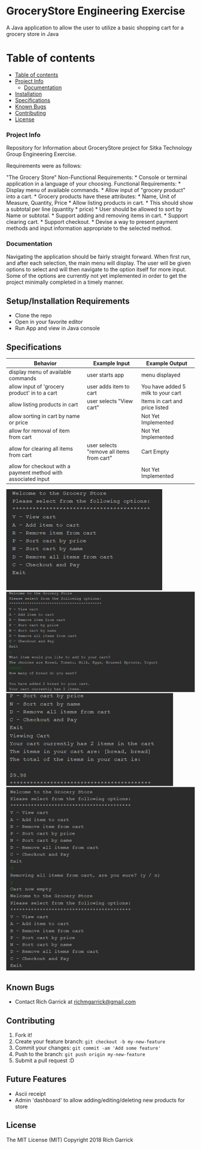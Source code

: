 # GroceryStore Engineering Exercise
A Java application to allow the user to utilize a basic shopping cart for a grocery store in Java

Table of contents
=================

  * [Table of contents](#table-of-contents)
  * [Project Info](#project-info)
    * [Documentation](#documentation)
  * [Installation](#installation)
  * [Specifications](#specifications)
  * [Known Bugs](#known-bugs)
  * [Contributing](#contributing)
  * [License](#license)

### Project Info

  Repository for Information about GroceryStore project for Sitka Technology Group Engineering Exercise.

  Requirements were as follows:

  "The Grocery Store"
  Non-Functional Requirements:
    * Console or terminal application in a language of your choosing.
  Functional Requirements:
    * Display menu of available commands.
    * Allow input of "grocery product" into a cart.
    * Grocery products have these attributes:
        * Name, Unit of Measure, Quantity, Price
    * Allow listing products in cart.
        * This should show a subtotal per line (quantity * price)
        * User should be allowed to sort by Name or subtotal.
    * Support adding and removing items in cart.
    * Support clearing cart.
    * Support checkout.
        * Devise a way to present payment methods and input information appropriate to the selected method.

### Documentation

  Navigating the application should be fairly straight forward.  When first run, and after each selection, the main menu will display.
  The user will be given options to select and will then navigate to the option itself for more input.
  Some of the options are currently not yet implemented in order to get the project minimally completed in a timely manner.

## Setup/Installation Requirements

* Clone the repo
* Open in your favorite editor
* Run App and view in Java console


## Specifications

| Behavior      | Example Input         | Example Output        |
| ------------- | ------------- | ------------- |
| display menu of available commands  | user starts app  | menu displayed  |
| allow input of 'grocery product' in to a cart  | user adds item to cart | You have added 5 milk to your cart   |
| allow listing products in cart  | user selects "View cart" | Items in cart and price listed |
| allow sorting in cart by name or price  |  | Not Yet Implemented   |
| allow for removal of item from cart  |  | Not Yet Implemented   |
| allow for clearing all items from cart  | user selects "remove all items from cart" | Cart Empty   |
| allow for checkout with a payment method with associated input  |  | Not Yet Implemented   |


![ScreenShot](./src/main/assets/images/screenshot01.png)
![ScreenShot](./src/main/assets/images/screenshot02.png)
![ScreenShot](./src/main/assets/images/screenshot03.png)
![ScreenShot](./src/main/assets/images/screenshot04.png)

## Known Bugs
* Contact Rich Garrick at <richmgarrick@gmail.com>

## Contributing

1. Fork it!
2. Create your feature branch: `git checkout -b my-new-feature`
3. Commit your changes: `git commit -am 'Add some feature'`
4. Push to the branch: `git push origin my-new-feature`
5. Submit a pull request :D

## Future Features

*   Ascii receipt
*   Admin 'dashboard' to allow adding/editing/deleting new products for store



## License
The MIT License (MIT)
Copyright 2018 Rich Garrick

